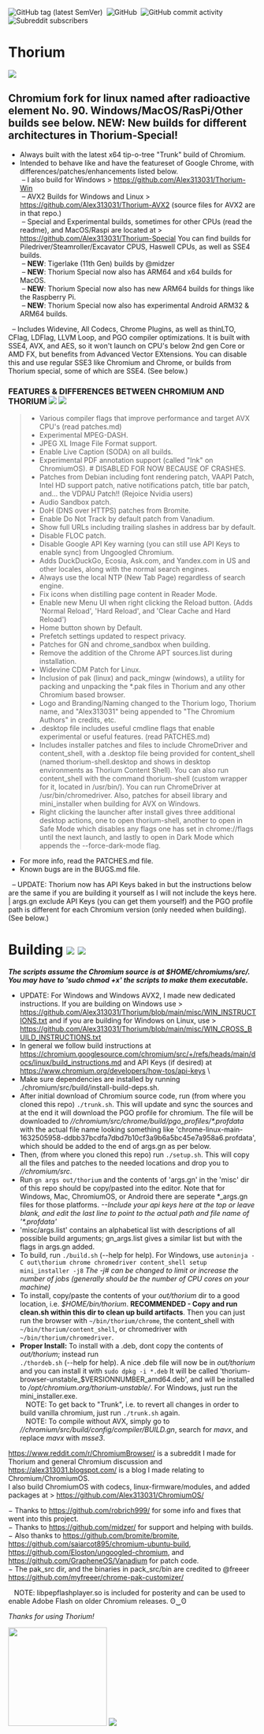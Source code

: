 ![GitHub tag (latest SemVer)](https://img.shields.io/github/v/tag/alex313031/thorium?label=Version%3A) &nbsp;![GitHub](https://img.shields.io/github/license/alex313031/thorium?color=green&label=License%3A) &nbsp;![GitHub commit activity](https://img.shields.io/github/commit-activity/w/alex313031/thorium?color=blueviolet&label=Commit%20Activity%3A) &nbsp;![Subreddit subscribers](https://img.shields.io/reddit/subreddit-subscribers/ChromiumBrowser?style=social)
# Thorium

<img src="https://github.com/Alex313031/Thorium/blob/main/logos/NEW/thorium_ver_2048_grey_old.png">

## Chromium fork for linux named after radioactive element No. 90. Windows/MacOS/RasPi/Other builds see below. NEW: New builds for different architectures in Thorium-Special!
- Always built with the latest x64 tip-o-tree "Trunk" build of Chromium.
- Intended to behave like and have the featureset of Google Chrome, with differences/patches/enhancements listed below. \
&nbsp;&ndash; I also build for Windows > https://github.com/Alex313031/Thorium-Win \
&nbsp;&ndash; AVX2 Builds for Windows and Linux > https://github.com/Alex313031/Thorium-AVX2 (source files for AVX2 are in that repo.) \
&nbsp;&ndash; Special and Experimental builds, sometimes for other CPUs (read the readme), and MacOS/Raspi are located at > https://github.com/Alex313031/Thorium-Special You can find builds for Piledriver/Steamroller/Excavator CPUS, Haswell CPUs, as well as SSE4 builds. \
&nbsp;&ndash; __NEW__: Tigerlake (11th Gen) builds by @midzer \
&nbsp;&ndash; __NEW__: Thorium Special now also has ARM64 and x64 builds for MacOS. \
&nbsp;&ndash; __NEW__: Thorium Special now also has new ARM64 builds for things like the Raspberry Pi. \
&nbsp;&ndash; __NEW__: Thorium Special now also has experimental Android ARM32 & ARM64 builds.

&nbsp;&nbsp;&ndash; Includes Widevine, All Codecs, Chrome Plugins, as well as thinLTO, CFlag, LDFlag, LLVM Loop, and PGO compiler optimizations. It is built with SSE4, AVX, and AES, so it won't launch on CPU's below 2nd gen Core or AMD FX, but benefits from Advanced Vector EXtensions. You can disable this and use regular SSE3 like Chromium and Chrome, or builds from Thorium special, some of which are SSE4. (See below.)

### FEATURES & DIFFERENCES BETWEEN CHROMIUM AND THORIUM <img src="https://github.com/Alex313031/Thorium/blob/main/logos/NEW/bulb_white_32.png#gh-dark-mode-only"> <img src="https://github.com/Alex313031/Thorium/blob/main/logos/NEW/bulb_black_32.png#gh-light-mode-only">
> - Various compiler flags that improve performance and target AVX CPU's (read patches.md)
> - Experimental MPEG-DASH.
> - JPEG XL Image File Format support.
> - Enable Live Caption (SODA) on all builds.
> - Experimental PDF annotation support (called "Ink" on ChromiumOS). # DISABLED FOR NOW BECAUSE OF CRASHES.
> - Patches from Debian including font rendering patch, VAAPI Patch, Intel HD support patch, native notifications patch, title bar patch, and... the VDPAU Patch!! (Rejoice Nvidia users)
> - Audio Sandbox patch.
> - DoH (DNS over HTTPS) patches from Bromite.
> - Enable Do Not Track by default patch from Vanadium.
> - Show full URLs including trailing slashes in address bar by default.
> - Disable FLOC patch.
> - Disable Google API Key warning (you can still use API Keys to enable sync) from Ungoogled Chromium.
> - Adds DuckDuckGo, Ecosia, Ask.com, and Yandex.com in US and other locales, along with the normal search engines.
> - Always use the local NTP (New Tab Page) regardless of search engine.
> - Fix icons when distilling page content in Reader Mode.
> - Enable new Menu UI when right clicking the Reload button. (Adds 'Normal Reload', 'Hard Reload', and 'Clear Cache and Hard Reload')
> - Home button shown by Default.
> - Prefetch settings updated to respect privacy.
> - Patches for GN and chrome_sandbox when building.
> - Remove the addition of the Chrome APT sources.list during installation.
> - Widevine CDM Patch for Linux.
> - Inclusion of pak (linux) and pack_mingw (windows), a utility for packing and unpacking the &#42;.pak files in Thorium and any other Chromium based browser.
> - Logo and Branding/Naming changed to the Thorium logo, Thorium name, and "Alex313031" being appended to "The Chromium Authors" in credits, etc.
> - .desktop file includes useful cmdline flags that enable experimental or useful features. (read PATCHES.md)
> - Includes installer patches and files to include ChromeDriver and content_shell, with a .desktop file being provided for content_shell (named thorium-shell.desktop and shows in desktop environments as Thorium Content Shell). You can also run content_shell with the command thorium-shell (custom wrapper for it, located in /usr/bin/). You can run ChromeDriver at /usr/bin/chromedriver. Also, patches for abseil library and mini_installer when building for AVX on Windows.
> - Right clicking the launcher after install gives three additional desktop actions, one to open thorium-shell, another to open in Safe Mode which disables any flags one has set in chrome://flags until the next launch, and lastly to open in Dark Mode which appends the --force-dark-mode flag.
- For more info, read the PATCHES.md file.
- Known bugs are in the BUGS.md file.

&nbsp;&nbsp;&ndash; UPDATE: Thorium now has API Keys baked in but the instructions below are the same if you are building it yourself as I will not include the keys here. | args.gn exclude API Keys (you can get them yourself) and the PGO profile path is different for each Chromium version (only needed when building). (See below.)

# Building <img src="https://github.com/Alex313031/Thorium/blob/main/logos/NEW/build_white_32.png#gh-dark-mode-only"> <img src="https://github.com/Alex313031/Thorium/blob/main/logos/NEW/build_black_32.png#gh-light-mode-only">
_**The scripts assume the Chromium source is at $HOME/chromiums/src/. You may have to 'sudo chmod +x' the scripts to make them executable.**_ 
- UPDATE: For Windows and Windows AVX2, I made new dedicated instructions. If you are building on Windows use > https://github.com/Alex313031/Thorium/blob/main/misc/WIN_INSTRUCTIONS.txt and if you are building for Windows on Linux, use > https://github.com/Alex313031/Thorium/blob/main/misc/WIN_CROSS_BUILD_INSTRUCTIONS.txt
- In general we follow build instructions at https://chromium.googlesource.com/chromium/src/+/refs/heads/main/docs/linux/build_instructions.md and API Keys (if desired) at https://www.chromium.org/developers/how-tos/api-keys \
- Make sure dependencies are installed by running ./chromium/src/build/install-build-deps.sh.
- After initial download of Chromium source code, run (from where you cloned this repo) `./trunk.sh`. This will update and sync the sources and at the end it will download the PGO profile for chromium. The file will be downloaded to *//chromium/src/chrome/build/pgo_profiles/&#42;.profdata* with the actual file name looking something like 'chrome-linux-main-1632505958-ddbb37bcdfa7dbd7b10cf3a9b6a5bc45e7a958a6.profdata', which should be added to the end of args.gn as per below.
- Then, (from where you cloned this repo) run `./setup.sh`. This will copy all the files and patches to the needed locations and drop you to *//chromium/src*.
- Run `gn args out/thorium` and the contents of 'args.gn' in the 'misc' dir of this repo should be copy/pasted into the editor. Note that for Windows, Mac, ChromiumOS, or Android there are seperate &#42;_args.gn files for those platforms. *--Include your api keys here at the top or leave blank, and edit the last line to point to the actual path and file name of '&#42;.profdata'*
- 'misc/args.list' contains an alphabetical list with descriptions of all possible build arguments; gn_args.list gives a similar list but with the flags in args.gn added.
- To build, run `./build.sh` (--help for help). For Windows, use `autoninja -C out\thorium chrome chromedriver content_shell setup mini_installer -j8` *The -j# can be changed to limit or increase the number of jobs (generally should be the number of CPU cores on your machine)*
- To install, copy/paste the contents of your *out/thorium* dir to a good location, i.e. *$HOME/bin/thorium*. **RECOMMENDED - Copy and run clean.sh within this dir to clean up build artifacts**. Then you can just run the browser with `~/bin/thorium/chrome`, the content_shell with `~/bin/thorium/content_shell`, or chromedriver with `~/bin/thorium/chromedriver`.
- **Proper Install:** To install with a .deb, dont copy the contents of *out/thorium*; instead run <br/> `./thordeb.sh` (--help for help). A nice .deb file will now be in *out/thorium* and you can install it with `sudo dpkg -i *.deb` It will be called 'thorium-browser-unstable_$VERSIONNUMBER_amd64.deb', and will be installed to */opt/chromium.org/thorium-unstable/*. For Windows, just run the mini_installer.exe. \
&nbsp;&nbsp; NOTE: To get back to "Trunk", i.e. to revert all changes in order to build vanilla chromium, just run `./trunk.sh` again. \
&nbsp;&nbsp; NOTE: To compile without AVX, simply go to *//chromium/src/build/config/compiler/BUILD.gn*, search for *mavx*, and replace *mavx* with *msse3*.

https://www.reddit.com/r/ChromiumBrowser/ is a subreddit I made for Thorium and general Chromium discussion and https://alex313031.blogspot.com/ is a blog I made relating to Chromium/ChromiumOS. \
I also build ChromiumOS with codecs, linux-firmware/modules, and added packages at > https://github.com/Alex313031/ChromiumOS/

&minus; Thanks to https://github.com/robrich999/ for some info and fixes that went into this project.\
&minus; Thanks to https://github.com/midzer/ for support and helping with builds. \
&minus; Also thanks to https://github.com/bromite/bromite, https://github.com/saiarcot895/chromium-ubuntu-build, https://github.com/Eloston/ungoogled-chromium, and https://github.com/GrapheneOS/Vanadium for patch code. \
&minus; The pak_src dir, and the binaries in pack_src/bin are credited to @freeer https://github.com/myfreeer/chrome-pak-customizer/

&nbsp;&nbsp; NOTE: libpepflashplayer.so is included for posterity and can be used to enable Adobe Flash on older Chromium releases. ʘ‿ʘ

*Thanks for using Thorium!*

<img src="https://github.com/Alex313031/Thorium/blob/main/logos/STAGING/Thorium90_502.jpg" width="200">

<img src="https://github.com/Alex313031/Thorium/blob/main/logos/OLD/GitHub-Mark-32px.png">
